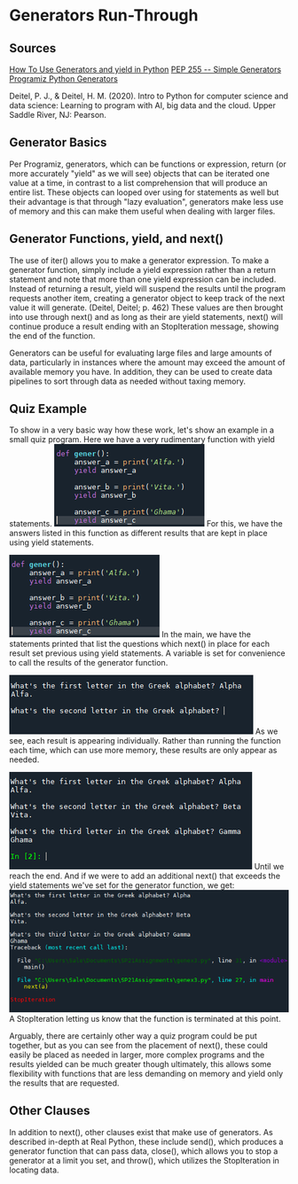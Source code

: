 # Generators Run-Through

## Sources

[How To Use Generators and yield in Python](https://realpython.com/introduction-to-python-generators/)
[PEP 255 -- Simple Generators](https://www.python.org/dev/peps/pep-0255/)
[Programiz Python Generators](https://www.programiz.com/python-programming/generator)

Deitel, P. J., & Deitel, H. M. (2020). Intro to Python for computer science and data science: Learning to program with AI, 
big data and the cloud. Upper Saddle River, NJ: Pearson.

## Generator Basics

Per Programiz, generators, which can be functions or expression, return (or more accurately "yield" as we will see) objects
that can be iterated one value at a time, in contrast to a list comprehension that will produce an entire list. These
objects can looped over using for statements as well but their advantage is that through "lazy evaluation", generators
make less use of memory and this can make them useful when dealing with larger files.

## Generator Functions, yield, and next()

The use of iter() allows you to make a generator expression. To make a generator function, simply include a yield expression 
rather than a return statement and note that more than one yield expression can be included. Instead of returning a result, 
yield will suspend the results until the program requests another item, creating a generator object <genexpr> to keep track 
of the next value it will generate. (Deitel, Deitel; p. 462) These values are then brought into use through next() 
and as long as their are yield statements, next() will continue produce a result ending with an StopIteration message, 
showing the end of the function.
  
Generators can be useful for evaluating large files and large amounts of data, particularly in instances where
the amount may exceed the amount of available memory you have. In addition, they can be used to create data pipelines
to sort through data as needed without taxing memory.

## Quiz Example

To show in a very basic way how these work, let's show an example in a small quiz program.
Here we have a very rudimentary function with yield statements.
![Generator Function Example](https://github.com/ianorourke/dat129_ccac/blob/main/generator_ex1.png)
For this, we have the answers listed in this function as different results that are kept in place using yield statements.

![Generator Example 2](https://github.com/ianorourke/dat129_ccac/blob/main/generator_ex2.png)
In the main, we have the statements printed that list the questions which next() in place for each result set
previous using yield statements. A variable is set for convenience to call the results of the generator function.

![Generator Example 3](https://github.com/ianorourke/dat129_ccac/blob/main/generator_ex3.png)
As we see, each result is appearing individually. Rather than running the function each time, which can use more memory,
these results are only appear as needed.

![Generator Example 4](https://github.com/ianorourke/dat129_ccac/blob/main/generator_ex4.png)
Until we reach the end. And if we were to add an additional next() that exceeds the yield statements we've set for
the generator function, we get:
![Generator Example 5](https://github.com/ianorourke/dat129_ccac/blob/main/generator_ex5.png)
A StopIteration letting us know that the function is terminated at this point.

Arguably, there are certainly other way a quiz program could be put together, but as you can see from the placement
of next(), these could easily be placed as needed in larger, more complex programs and the results yielded can be
much greater though ultimately, this allows some flexibility with functions that are less demanding on memory and
yield only the results that are requested.

## Other Clauses

In addition to next(), other clauses exist that make use of generators. As described in-depth at Real Python,
these include send(), which produces a generator function that can pass data, close(), which allows you to stop
a generator at a limit you set, and throw(), which utilizes the StopIteration in locating data.
